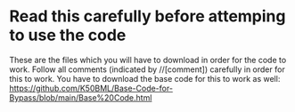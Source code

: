 # Read this carefully before attemping to use the code
These are the files which you will have to download in order for the code to work. 
Follow all comments (indicated by //[comment]) carefully in order for this to work.
You have to download the base code for this to work as well:
https://github.com/K50BML/Base-Code-for-Bypass/blob/main/Base%20Code.html
